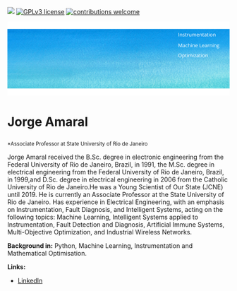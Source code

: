 [![](https://img.shields.io/badge/python-3.7+-blue.svg)](https://www.python.org/downloads/release/python-365/) [![GPLv3 license](https://img.shields.io/badge/License-GPLv3-blue.svg)](http://perso.crans.org/besson/LICENSE.html) [![contributions welcome](https://img.shields.io/badge/contributions-welcome-brightgreen.svg?style=flat)](https://github.com/carlosfab/data_science/issues)

<p align="center">
  <img src="banner.png" >
</p>

# Jorge Amaral
<sub>*Associate Professor at State University of Rio de Janeiro</sub>

Jorge Amaral received the B.Sc. degree in electronic engineering from the Federal University of Rio de Janeiro, Brazil, in 1991, 
the M.Sc. degree in electrical engineering from the Federal University of Rio de Janeiro, Brazil, in 1999,and D.Sc. degree in 
electrical engineering in 2006 from the Catholic University of Rio de Janeiro.He was a Young Scientist of Our State (JCNE) until 2019.
He is currently an Associate Professor at the State University of Rio de Janeiro. Has experience in Electrical Engineering, with an emphasis 
on Instrumentation, Fault Diagnosis, and Intelligent Systems, acting on the following topics: Machine Learning, Intelligent Systems
applied to Instrumentation, Fault Detection and Diagnosis, Artificial Immune Systems, Multi-Objective Optimization, and Industrial Wireless Networks.

**Background in:** Python, Machine Learning, Instrumentation and Mathematical Optimisation.

**Links:**

* [LinkedIn](https://www.linkedin.com/in/jorge-amaral-78101627/)
